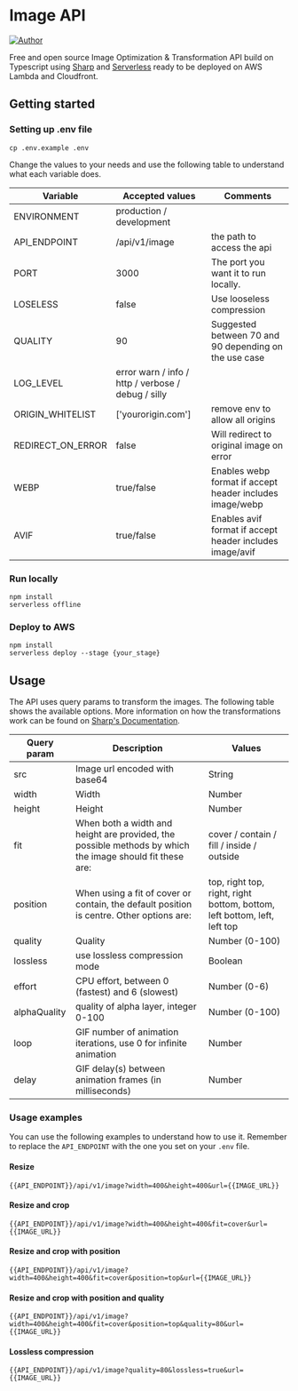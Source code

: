 # Image API

[![Author](https://img.shields.io/badge/author-%40nicobistolfi-blue.svg)](https://github.com/nicobistolfi)

Free and open source Image Optimization & Transformation API build on Typescript using [Sharp](https://sharp.pixelplumbing.com/) and [Serverless](https://serverless.com/) ready to be deployed on AWS Lambda and Cloudfront.

## Getting started

### Setting up .env file

```
cp .env.example .env
```

Change the values to your needs and use the following table to understand what each variable does.

| Variable          | Accepted values                                    | Comments                                                 |
| ----------------- | -------------------------------------------------- | -------------------------------------------------------- |
| ENVIRONMENT       | production / development                           |                                                          |
| API_ENDPOINT      | /api/v1/image                                      | the path to access the api                               |
| PORT              | 3000                                               | The port you want it to run locally.                     |
| LOSELESS          | false                                              | Use looseless compression                                |
| QUALITY           | 90                                                 | Suggested between 70 and 90 depending on the use case    |
| LOG_LEVEL         | error warn / info / http / verbose / debug / silly |                                                          |
| ORIGIN_WHITELIST  | ['yourorigin.com']                                 | remove env to allow all origins                          |
| REDIRECT_ON_ERROR | false                                              | Will redirect to original image on error                 |
| WEBP              | true/false                                         | Enables webp format if accept header includes image/webp |
| AVIF              | true/false                                         | Enables avif format if accept header includes image/avif |

### Run locally

```
npm install
serverless offline
```

### Deploy to AWS

```
npm install
serverless deploy --stage {your_stage}
```

## Usage

The API uses query params to transform the images. The following table shows the available options. More information on how the transformations work can be found on [Sharp's Documentation](https://sharp.pixelplumbing.com/).

| Query param  | Description                                                                                              | Values                                                                   |
| ------------ | -------------------------------------------------------------------------------------------------------- | ------------------------------------------------------------------------ |
| src          | Image url encoded with base64                                                                            | String                                                                   |
| width        | Width                                                                                                    | Number                                                                   |
| height       | Height                                                                                                   | Number                                                                   |
| fit          | When both a width and height are provided, the possible methods by which the image should fit these are: | cover / contain / fill / inside / outside                                |
| position     | When using a fit of cover or contain, the default position is centre. Other options are:                 | top, right top, right, right bottom, bottom, left bottom, left, left top |
| quality      | Quality                                                                                                  | Number (0-100)                                                           |
| lossless     | use lossless compression mode                                                                            | Boolean                                                                  |
| effort       | CPU effort, between 0 (fastest) and 6 (slowest)                                                          | Number (0-6)                                                             |
| alphaQuality | quality of alpha layer, integer 0-100                                                                    | Number (0-100)                                                           |
| loop         | GIF number of animation iterations, use 0 for infinite animation                                         | Number                                                                   |
| delay        | GIF delay(s) between animation frames (in milliseconds)                                                  | Number                                                                   |

### Usage examples

You can use the following examples to understand how to use it. Remember to replace the `API_ENDPOINT` with the one you set on your `.env` file.

#### Resize

```
{{API_ENDPOINT}}/api/v1/image?width=400&height=400&url={{IMAGE_URL}}
```

#### Resize and crop

```
{{API_ENDPOINT}}/api/v1/image?width=400&height=400&fit=cover&url={{IMAGE_URL}}
```

#### Resize and crop with position

```
{{API_ENDPOINT}}/api/v1/image?width=400&height=400&fit=cover&position=top&url={{IMAGE_URL}}
```

#### Resize and crop with position and quality

```
{{API_ENDPOINT}}/api/v1/image?width=400&height=400&fit=cover&position=top&quality=80&url={{IMAGE_URL}}
```

#### Lossless compression

```
{{API_ENDPOINT}}/api/v1/image?quality=80&lossless=true&url={{IMAGE_URL}}
```
